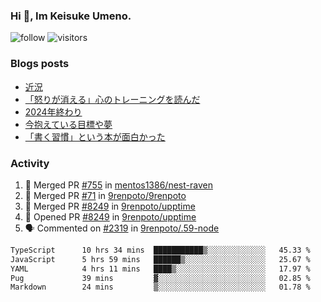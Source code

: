 ### Hi 👋, Im Keisuke Umeno.

<!--
**9renpoto/9renpoto** is a ✨ _special_ ✨ repository because its `README.md` (this file) appears on your GitHub profile.

Here are some ideas to get you started:

- 🔭 I’m currently working on ...
- 🌱 I’m currently learning ...
- 👯 I’m looking to collaborate on ...
- 🤔 I’m looking for help with ...
- 💬 Ask me about ...
- 📫 How to reach me: ...
- 😄 Pronouns: ...
- ⚡ Fun fact: ...
-->

![follow](https://img.shields.io/github/followers/9renpoto?label=Follow&style=social)
![visitors](https://komarev.com/ghpvc/?username=9renpoto&label=Profile%20views&color=0e75b6&style=flat)

### Blogs posts

<!-- BLOG-POST-LIST:START -->
- [近況](https://9renpoto.win/entry/2025/04/05/current_status)
- [「怒りが消える」心のトレーニングを読んだ](https://9renpoto.win/entry/2025/02/01/anger-management)
- [2024年終わり](https://9renpoto.win/entry/2024/12/31/2024-end)
- [今抱えている目標や夢](https://9renpoto.win/entry/2024/12/02/objective)
- [「書く習慣」という本が面白かった](https://9renpoto.win/entry/2024/11/11/leave_a_feeling_sad)
<!-- BLOG-POST-LIST:END -->

### Activity

<!--START_SECTION:activity-->
1. 🎉 Merged PR [#755](https://github.com/mentos1386/nest-raven/pull/755) in [mentos1386/nest-raven](https://github.com/mentos1386/nest-raven)
2. 🎉 Merged PR [#71](https://github.com/9renpoto/9renpoto/pull/71) in [9renpoto/9renpoto](https://github.com/9renpoto/9renpoto)
3. 🎉 Merged PR [#8249](https://github.com/9renpoto/upptime/pull/8249) in [9renpoto/upptime](https://github.com/9renpoto/upptime)
4. 💪 Opened PR [#8249](https://github.com/9renpoto/upptime/pull/8249) in [9renpoto/upptime](https://github.com/9renpoto/upptime)
5. 🗣 Commented on [#2319](https://github.com/9renpoto/.59-node/pull/2319#issuecomment-2875259451) in [9renpoto/.59-node](https://github.com/9renpoto/.59-node)
<!--END_SECTION:activity-->

<!--START_SECTION:waka-->

```txt
TypeScript      10 hrs 34 mins  ███████████▒░░░░░░░░░░░░░   45.33 %
JavaScript      5 hrs 59 mins   ██████▒░░░░░░░░░░░░░░░░░░   25.67 %
YAML            4 hrs 11 mins   ████▒░░░░░░░░░░░░░░░░░░░░   17.97 %
Pug             39 mins         ▓░░░░░░░░░░░░░░░░░░░░░░░░   02.85 %
Markdown        24 mins         ▒░░░░░░░░░░░░░░░░░░░░░░░░   01.78 %
```

<!--END_SECTION:waka-->
